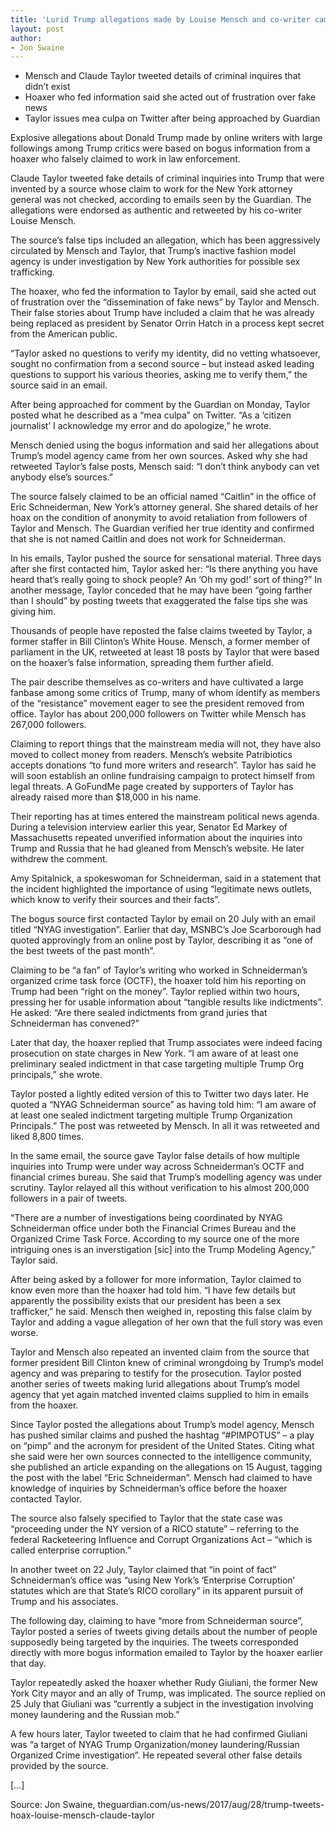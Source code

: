 ```yaml
---
title: 'Lurid Trump allegations made by Louise Mensch and co-writer came from hoaxer'
layout: post
author:
- Jon Swaine
---
```


- Mensch and Claude Taylor tweeted details of criminal inquires that didn’t exist
- Hoaxer who fed information said she acted out of frustration over fake news
- Taylor issues mea culpa on Twitter after being approached by Guardian

Explosive allegations about Donald Trump made by online writers with large followings among Trump critics were based on bogus information from a hoaxer who falsely claimed to work in law enforcement.

Claude Taylor tweeted fake details of criminal inquiries into Trump that were invented by a source whose claim to work for the New York attorney general was not checked, according to emails seen by the Guardian. The allegations were endorsed as authentic and retweeted by his co-writer Louise Mensch.

The source’s false tips included an allegation, which has been aggressively circulated by Mensch and Taylor, that Trump’s inactive fashion model agency is under investigation by New York authorities for possible sex trafficking.

The hoaxer, who fed the information to Taylor by email, said she acted out of frustration over the “dissemination of fake news” by Taylor and Mensch. Their false stories about Trump have included a claim that he was already being replaced as president by Senator Orrin Hatch in a process kept secret from the American public.

“Taylor asked no questions to verify my identity, did no vetting whatsoever, sought no confirmation from a second source – but instead asked leading questions to support his various theories, asking me to verify them,” the source said in an email.

After being approached for comment by the Guardian on Monday, Taylor posted what he described as a “mea culpa” on Twitter. “As a ‘citizen journalist’ I acknowledge my error and do apologize,” he wrote.

Mensch denied using the bogus information and said her allegations about Trump’s model agency came from her own sources. Asked why she had retweeted Taylor’s false posts, Mensch said: “I don’t think anybody can vet anybody else’s sources.”

The source falsely claimed to be an official named “Caitlin” in the office of Eric Schneiderman, New York’s attorney general. She shared details of her hoax on the condition of anonymity to avoid retaliation from followers of Taylor and Mensch. The Guardian verified her true identity and confirmed that she is not named Caitlin and does not work for Schneiderman.

In his emails, Taylor pushed the source for sensational material. Three days after she first contacted him, Taylor asked her: “Is there anything you have heard that’s really going to shock people? An ‘Oh my god!’ sort of thing?” In another message, Taylor conceded that he may have been “going farther than I should” by posting tweets that exaggerated the false tips she was giving him.

Thousands of people have reposted the false claims tweeted by Taylor, a former staffer in Bill Clinton’s White House. Mensch, a former member of parliament in the UK, retweeted at least 18 posts by Taylor that were based on the hoaxer’s false information, spreading them further afield.

The pair describe themselves as co-writers and have cultivated a large fanbase among some critics of Trump, many of whom identify as members of the “resistance” movement eager to see the president removed from office. Taylor has about 200,000 followers on Twitter while Mensch has 267,000 followers.

Claiming to report things that the mainstream media will not, they have also moved to collect money from readers. Mensch’s website Patribiotics accepts donations “to fund more writers and research”. Taylor has said he will soon establish an online fundraising campaign to protect himself from legal threats. A GoFundMe page created by supporters of Taylor has already raised more than $18,000 in his name.

Their reporting has at times entered the mainstream political news agenda. During a television interview earlier this year, Senator Ed Markey of Massachusetts repeated unverified information about the inquiries into Trump and Russia that he had gleaned from Mensch’s website. He later withdrew the comment.

Amy Spitalnick, a spokeswoman for Schneiderman, said in a statement that the incident highlighted the importance of using “legitimate news outlets, which know to verify their sources and their facts”.

The bogus source first contacted Taylor by email on 20 July with an email titled “NYAG investigation”. Earlier that day, MSNBC’s Joe Scarborough had quoted approvingly from an online post by Taylor, describing it as “one of the best tweets of the past month”.

Claiming to be “a fan” of Taylor’s writing who worked in Schneiderman’s organized crime task force (OCTF), the hoaxer told him his reporting on Trump had been “right on the money”. Taylor replied within two hours, pressing her for usable information about “tangible results like indictments”. He asked: “Are there sealed indictments from grand juries that Schneiderman has convened?”

Later that day, the hoaxer replied that Trump associates were indeed facing prosecution on state charges in New York. “I am aware of at least one preliminary sealed indictment in that case targeting multiple Trump Org principals,” she wrote.

Taylor posted a lightly edited version of this to Twitter two days later. He quoted a “NYAG Schneiderman source” as having told him: “I am aware of at least one sealed indictment targeting multiple Trump Organization Principals.” The post was retweeted by Mensch. In all it was retweeted and liked 8,800 times.

In the same email, the source gave Taylor false details of how multiple inquiries into Trump were under way across Schneiderman’s OCTF and financial crimes bureau. She said that Trump’s modelling agency was under scrutiny. Taylor relayed all this without verification to his almost 200,000 followers in a pair of tweets.

“There are a number of investigations being coordinated by NYAG Schneiderman office under both the Financial Crimes Bureau and the Organized Crime Task Force. According to my source one of the more intriguing ones is an inverstigation [sic] into the Trump Modeling Agency,” Taylor said.

After being asked by a follower for more information, Taylor claimed to know even more than the hoaxer had told him. “I have few details but apparently the possibility exists that our president has been a sex trafficker,” he said. Mensch then weighed in, reposting this false claim by Taylor and adding a vague allegation of her own that the full story was even worse.

Taylor and Mensch also repeated an invented claim from the source that former president Bill Clinton knew of criminal wrongdoing by Trump’s model agency and was preparing to testify for the prosecution. Taylor posted another series of tweets making lurid allegations about Trump’s model agency that yet again matched invented claims supplied to him in emails from the hoaxer.

Since Taylor posted the allegations about Trump’s model agency, Mensch has pushed similar claims and pushed the hashtag “#PIMPOTUS” – a play on “pimp” and the acronym for president of the United States. Citing what she said were her own sources connected to the intelligence community, she published an article expanding on the allegations on 15 August, tagging the post with the label “Eric Schneiderman”. Mensch had claimed to have knowledge of inquiries by Schneiderman’s office before the hoaxer contacted Taylor.

The source also falsely specified to Taylor that the state case was “proceeding under the NY version of a RICO statute” – referring to the federal Racketeering Influence and Corrupt Organizations Act – “which is called enterprise corruption.”

In another tweet on 22 July, Taylor claimed that “in point of fact” Schneiderman’s office was “using New York’s ‘Enterprise Corruption’ statutes which are that State’s RICO corollary” in its apparent pursuit of Trump and his associates.

The following day, claiming to have “more from Schneiderman source”, Taylor posted a series of tweets giving details about the number of people supposedly being targeted by the inquiries. The tweets corresponded directly with more bogus information emailed to Taylor by the hoaxer earlier that day.

Taylor repeatedly asked the hoaxer whether Rudy Giuliani, the former New York City mayor and an ally of Trump, was implicated. The source replied on 25 July that Giuliani was “currently a subject in the investigation involving money laundering and the Russian mob.”

A few hours later, Taylor tweeted to claim that he had confirmed Giuliani was “a target of NYAG Trump Organization/money laundering/Russian Organized Crime investigation”. He repeated several other false details provided by the source.

[…]

Source: Jon Swaine, theguardian.com/us-news/2017/aug/28/trump-tweets-hoax-louise-mensch-claude-taylor
